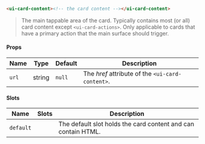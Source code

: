 ```html
<ui-card-content><!-- the card content --></ui-card-content>
```

> The main tappable area of the card. Typically contains most (or all) card content except `<ui-card-actions>`. Only applicable to cards that have a primary action that the main surface should trigger.

#### Props

| Name  | Type   | Default | Description                                      |
| ----- | ------ | ------- | ------------------------------------------------ |
| `url` | string | `null`  | The _href_ attribute of the `<ui-card-content>`. |

#### Slots

| Name      | Slots | Description                                                   |
| --------- | ----- | ------------------------------------------------------------- |
| `default` |       | The default slot holds the card content and can contain HTML. |
